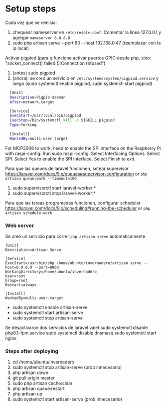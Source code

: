 # Setup steps

Cada vez que se reinicia:

1. chequear nameserver en `/etc/resolv.conf`. Comentar la linea 127.0.0.1 y agregar `nameserver 8.8.8.8`
1. sudo php artisan serve --port 80 --host 192.168.0.47 (reemplazar con la ip local)

Activar pigpiod (para q funcione activar puertos GPIO desde php, sino: "socket_connect() failed ():Connection refused")

1. (antes) sudo pigpiod
1. (ahora): se creó un servicio en `/etc/systemd/system/pigpiod.service` y luego (sudo systemctl enable pigpiod, sudo systemctl start pigpiod)

```bash
  [Unit]
  Description=Pigpio daemon
  After=network.target

  [Service]
  ExecStart=/usr/local/bin/pigpiod
  ExecStop=/bin/systemctl kill -s SIGKILL pigpiod
  Type=forking

  [Install]
  WantedBy=multi-user.target
```

For MCP3008 to work, need to enable the SPI interface on the Raspberry Pi with raspi-config:
Run sudo raspi-config.
Select Interfacing Options.
Select SPI.
Select Yes to enable the SPI interface.
Select Finish to exit.

Para que las queues de laravel funcionen, setear supervisor https://laravel.com/docs/9.x/queues#supervisor-configuration or `php artisan queue:work --timeout=100`

1. sudo supervisorctl start laravel-worker:\*
1. sudo supervisorctl stop laravel-worker:\*

Para que las tareas programadas funcionen, configurar scheduler https://laravel.com/docs/9.x/scheduling#running-the-scheduler or `php artisan schedule:work`

### Web server

Se creó un servicio para correr `php artisan serve` automaticamente

```
[Unit]
Description=Artisan Serve

[Service]
ExecStart=/usr/bin/php /home/ubuntu/invernadero/artisan serve --host=0.0.0.0 --port=8000
WorkingDirectory=/home/ubuntu/invernadero
User=root
Group=root
Restart=always

[Install]
WantedBy=multi-user.target
```

-   sudo systemctl enable artisan-serve
-   sudo systemctl start artisan-serve
-   sudo systemctl stop artisan-serve

Se desactivaron dos servicios de laravel valet
sudo systemctl disable php8.1-fpm.service
sudo systemctl disable dnsmasq
sudo systemctl start nginx

### Steps after deploying

1. cd /home/ubuntu/invernadero
1. sudo systemctl stop artisan-serve (prob innecesario)
1. php artisan down
1. git pull origin master
1. sudo php artisan cache:clear
1. php artisan queue:restart
1. php artisan up
1. sudo systemctl start artisan-serve (prob innecesario)
